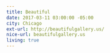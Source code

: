 ```yaml
---
title: Beautiful
date: 2017-03-11 03:00:00 -05:00
city: Chicago
ext-url: http://beautifulgallery.us/
nice-url: beautifulgallery.us
living: true
---
```


